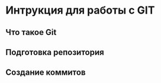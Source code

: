 # **Интрукция для работы с GIT**

## Что такое Git

## Подготовка репозитория

## Создание коммитов
